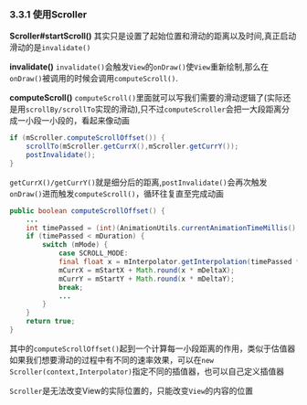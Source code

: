 ### 3.3.1 使用Scroller

**Scroller#startScroll()**
其实只是设置了起始位置和滑动的距离以及时间,真正启动滑动的是`invalidate()`

**invalidate()**
`invalidate()`会触发`View`的`onDraw()`使`View`重新绘制,那么在`onDraw()`被调用的时候会调用`computeScroll()`.

**computeScroll()**
`computeScroll()`里面就可以写我们需要的滑动逻辑了(实际还是用`scrollBy/scrollTo`实现的滑动),只不过`computeScroller`会把一大段距离分成一小段一小段的，看起来像动画
```java
if (mScroller.computeScrollOffset()) {
    scrollTo(mScroller.getCurrX(),mScroller.getCurrY());
    postInvalidate();
}
```
`getCurrX()/getCurrY()`就是细分后的距离,`postInvalidate()`会再次触发`onDraw()`进而触发`computeScroll()`，循环往复直至完成动画
```java
public boolean computeScrollOffset() {
    ...
    int timePassed = (int)(AnimationUtils.currentAnimationTimeMillis() -mStartTime);
    if (timePassed < mDuration) {
        switch (mMode) {
            case SCROLL_MODE:
            final float x = mInterpolator.getInterpolation(timePassed *mDurationReciprocal);
            mCurrX = mStartX + Math.round(x * mDeltaX);
            mCurrY = mStartY + Math.round(x * mDeltaY);
            break;
            ...
        }
    }
    return true;
}
```
其中的`computeScrollOffset()`起到一个计算每一小段距离的作用，类似于估值器
如果我们想要滑动的过程中有不同的速率效果，可以在`new Scroller(context,Interpolator)`指定不同的插值器，也可以自己定义插值器

`Scroller`是无法改变View的实际位置的，只能改变`View`的内容的位置
